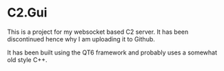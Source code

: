 # C2.Gui

This is a project for my websocket based C2 server. It has been discontinued hence why I am uploading it to Github.

It has been built using the QT6 framework and probably uses a somewhat old style C++.
